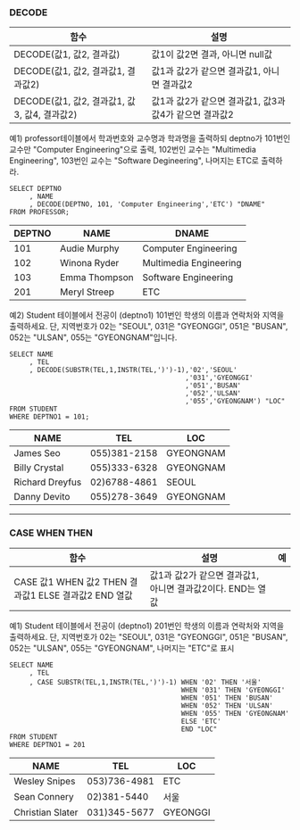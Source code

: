 
### DECODE
함수 | 설명
--|--
DECODE(값1, 값2, 결과값) | 값1이 값2면 결과, 아니면 null값
DECODE(값1, 값2, 결과값1, 결과값2) | 값1과 값2가 같으면 결과값1, 아니면 결과값2 
DECODE(값1, 값2, 결과값1, 값3, 값4, 결과값2) | 값1과 값2가 같으면 결과값1, 값3과 값4가 같으면 결과값2

예1) professor테이블에서 학과번호와 교수명과 학과명을 출력하되 deptno가 101번인 교수만 "Computer Engineering"으로 출력, 102번인 교수는 "Multimedia Engineering", 103번인 교수는 "Software Degineering", 나머지는 ETC로 출력하라.
```
SELECT DEPTNO
     , NAME
     , DECODE(DEPTNO, 101, 'Computer Engineering','ETC') "DNAME"
FROM PROFESSOR;
```
DEPTNO | NAME | DNAME
--|--|--
101	|Audie Murphy	|Computer Engineering
102	|Winona Ryder	| Multimedia Engineering
103	|Emma Thompson	| Software Engineering
201	|Meryl Streep	|ETC


예2) Student 테이블에서 전공이 (deptno1) 101번인 학생의 이름과 연락처와 지역을 출력하세요. 단, 지역번호가 02는 "SEOUL", 031은 "GYEONGGI", 051은 "BUSAN", 052는 "ULSAN", 055는 "GYEONGNAM"입니다.
```
SELECT NAME
     , TEL
     , DECODE(SUBSTR(TEL,1,INSTR(TEL,')')-1),'02','SEOUL'
                                            ,'031','GYEONGGI'
                                            ,'051','BUSAN'
                                            ,'052','ULSAN'
                                            ,'055','GYEONGNAM') "LOC"
FROM STUDENT
WHERE DEPTNO1 = 101;
```
NAME | TEL | LOC
--|--|--
James Seo	|055)381-2158	|GYEONGNAM
Billy Crystal	|055)333-6328	|GYEONGNAM
Richard Dreyfus	|02)6788-4861	|SEOUL
Danny Devito	|055)278-3649	|GYEONGNAM

---

### CASE WHEN THEN
함수 | 설명 | 예
--|--|--
CASE 값1 WHEN 값2 THEN 결과값1 ELSE 결과값2 END 열값 | 값1과 값2가 같으면 결과값1, 아니면 결과값2이다. END는 열값

예1) Student 테이블에서 전공이 (deptno1) 201번인 학생의 이름과 연락처와 지역을 출력하세요. 단, 지역번호가 02는 "SEOUL", 031은 "GYEONGGI", 051은 "BUSAN", 052는 "ULSAN", 055는 "GYEONGNAM", 나머지는 "ETC"로 표시

```
SELECT NAME
     , TEL
     , CASE SUBSTR(TEL,1,INSTR(TEL,')')-1) WHEN '02' THEN '서울' 
                                           WHEN '031' THEN 'GYEONGGI' 
                                           WHEN '051' THEN 'BUSAN' 
                                           WHEN '052' THEN 'ULSAN'
                                           WHEN '055' THEN 'GYEONGNAM'
                                           ELSE 'ETC'
                                           END "LOC"
FROM STUDENT
WHERE DEPTNO1 = 201
```
NAME | TEL | LOC
--|--|--
Wesley Snipes	|053)736-4981	|ETC
Sean Connery	|02)381-5440	|서울
Christian Slater	|031)345-5677	|GYEONGGI
